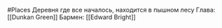 #Places
Деревня где все началось, находится в пышном лесу
Глава: [[Dunkan Green]]
Бармен: [[Edward Bright]]